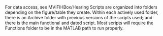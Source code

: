 For data access, see MVIFIHBox/Hearing
Scripts are organized into folders depending on the figure/table they create. Within each actively used folder, there is an Archive folder with previous versions of the scripts used;
and there is the main functional and dated script.
Most scripts will require the Functions folder to be in the MATLAB path to run properly.
